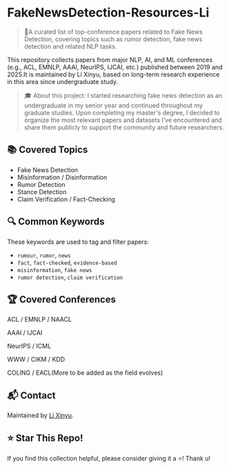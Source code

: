 # FakeNewsDetection-Resources-Li
> 📰A curated list of top-conference papers related to Fake News Detection, covering topics such as rumor detection, fake news detection and related NLP tasks.

This repository collects papers from major NLP, AI, and ML conferences (e.g., ACL, EMNLP, AAAI, NeurIPS, IJCAI, etc.) published between 2019 and 2025.It is maintained by Li Xinyu, based on long-term research experience in this area since undergraduate study.

> 🎓 About this project: I started researching fake news detection as an undergraduate in my senior year and continued throughout my graduate studies. Upon completing my master's degree, I decided to organize the most relevant papers and datasets I’ve encountered and share them publicly to support the community and future researchers.

## 📚 Covered Topics

- Fake News Detection
- Misinformation / Disinformation
- Rumor Detection
- Stance Detection
- Claim Verification / Fact-Checking

## 🔍 Common Keywords

These keywords are used to tag and filter papers:

- `rumour`, `rumor`, `news`
- `fact`, `fact-checked`, `evidence-based`
- `misinformation`, `fake news`
- `rumor detection`, `claim verification`

## 🏆 Covered Conferences

ACL / EMNLP / NAACL

AAAI / IJCAI

NeurIPS / ICML

WWW / CIKM / KDD

COLING / EACL(More to be added as the field evolves)

## 📬 Contact

Maintained by [Li Xinyu](mailto\:973449157@qq.com)\.

## ⭐ Star This Repo!

If you find this collection helpful, please consider giving it a ⭐! Thank u!

